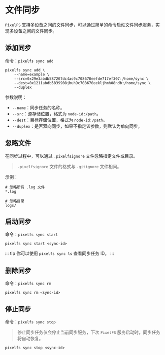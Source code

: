 # 文件同步

`PixelFS` 支持多设备之间的文件同步，可以通过简单的命令启动文件同步服务，实现多设备之间的文件同步。

## 添加同步

命令：`pixelfs sync add`

```shell
pixelfs sync add \
    --name=example \
    --src=0x29e3abdb587207dc4ac9c708670eefde717ef307:/home/sync \
    --dest=0x1211abdb5839908jhuh9c708670eekljhmh08ndb:/home/sync \
    --duplex
```

参数说明：

- `--name`：同步任务的名称。
- `--src`：源存储位置，格式为 `node-id:/path`。
- `--dest`：目标存储位置，格式为 `node-id:/path`。
- `--duplex`：是否双向同步，如果不指定该参数，则默认为单向同步。

## 忽略文件

在同步过程中，可以通过 `.pixelfsignore` 文件忽略指定文件或目录。

> `.pixelfsignore` 文件的格式与 `.gitignore` 文件相同。

示例：

```text
# 忽略所有 .log 文件
*.log

# 忽略目录
logs/
```

## 启动同步

命令：`pixelfs sync start`

```shell
pixelfs sync start <sync-id>
```

::: tip
你可以使用 `pixelfs sync ls` 查看同步任务 ID。
:::

## 删除同步

命令：`pixelfs sync rm`

```shell
pixelfs sync rm <sync-id>
```

## 停止同步

命令：`pixelfs sync stop`

> 停止同步任务仅会停止当前同步服务，下次 `PixelFS` 服务启动时，同步任务将自动恢复。

```shell
pixelfs sync stop <sync-id>
```
